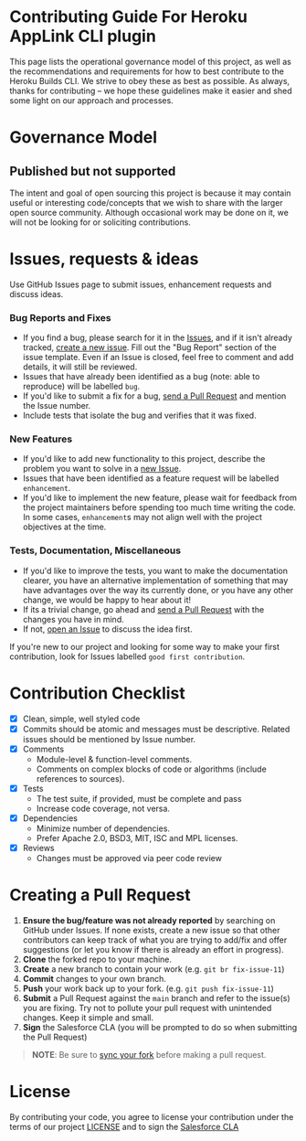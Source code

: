 # Contributing Guide For Heroku AppLink CLI plugin

This page lists the operational governance model of this project, as well as the
recommendations and requirements for how to best contribute to the Heroku Builds
CLI. We strive to obey these as best as possible. As always, thanks for
contributing – we hope these guidelines make it easier and shed some light on
our approach and processes.

# Governance Model

## Published but not supported

The intent and goal of open sourcing this project is because it may contain
useful or interesting code/concepts that we wish to share with the larger open
source community. Although occasional work may be done on it, we will not be
looking for or soliciting contributions.

# Issues, requests & ideas

Use GitHub Issues page to submit issues, enhancement requests and discuss ideas.

### Bug Reports and Fixes

- If you find a bug, please search for it in the
  [Issues](https://github.com/heroku/heroku-cli-plugin-applink/issues), and if
  it isn't already tracked,
  [create a new issue](https://github.com/heroku/heroku-cli-plugin-applink/issues/new).
  Fill out the "Bug Report" section of the issue template. Even if an Issue is
  closed, feel free to comment and add details, it will still be reviewed.
- Issues that have already been identified as a bug (note: able to reproduce)
  will be labelled `bug`.
- If you'd like to submit a fix for a bug,
  [send a Pull Request](#creating_a_pull_request) and mention the Issue number.
- Include tests that isolate the bug and verifies that it was fixed.

### New Features

- If you'd like to add new functionality to this project, describe the problem
  you want to solve in a
  [new Issue](https://github.com/heroku/heroku-cli-plugin-applink/issues/new).
- Issues that have been identified as a feature request will be labelled
  `enhancement`.
- If you'd like to implement the new feature, please wait for feedback from the
  project maintainers before spending too much time writing the code. In some
  cases, `enhancement`s may not align well with the project objectives at the
  time.

### Tests, Documentation, Miscellaneous

- If you'd like to improve the tests, you want to make the documentation
  clearer, you have an alternative implementation of something that may have
  advantages over the way its currently done, or you have any other change, we
  would be happy to hear about it!
- If its a trivial change, go ahead and
  [send a Pull Request](#creating_a_pull_request) with the changes you have in
  mind.
- If not,
  [open an Issue](https://github.com/heroku/heroku-cli-plugin-applink/issues/new)
  to discuss the idea first.

If you're new to our project and looking for some way to make your first
contribution, look for Issues labelled `good first contribution`.

# Contribution Checklist

- [x] Clean, simple, well styled code
- [x] Commits should be atomic and messages must be descriptive. Related issues
      should be mentioned by Issue number.
- [x] Comments
  - Module-level & function-level comments.
  - Comments on complex blocks of code or algorithms (include references to
    sources).
- [x] Tests
  - The test suite, if provided, must be complete and pass
  - Increase code coverage, not versa.
- [x] Dependencies
  - Minimize number of dependencies.
  - Prefer Apache 2.0, BSD3, MIT, ISC and MPL licenses.
- [x] Reviews
  - Changes must be approved via peer code review

# Creating a Pull Request

1. **Ensure the bug/feature was not already reported** by searching on GitHub
   under Issues. If none exists, create a new issue so that other contributors
   can keep track of what you are trying to add/fix and offer suggestions (or
   let you know if there is already an effort in progress).
2. **Clone** the forked repo to your machine.
3. **Create** a new branch to contain your work (e.g. `git br fix-issue-11`)
4. **Commit** changes to your own branch.
5. **Push** your work back up to your fork. (e.g. `git push fix-issue-11`)
6. **Submit** a Pull Request against the `main` branch and refer to the issue(s)
   you are fixing. Try not to pollute your pull request with unintended changes.
   Keep it simple and small.
7. **Sign** the Salesforce CLA (you will be prompted to do so when submitting
   the Pull Request)

> **NOTE**: Be sure to
> [sync your fork](https://help.github.com/articles/syncing-a-fork/) before
> making a pull request.

# License

By contributing your code, you agree to license your contribution under the
terms of our project [LICENSE](LICENSE) and to sign the
[Salesforce CLA](https://cla.salesforce.com/sign-cla)
